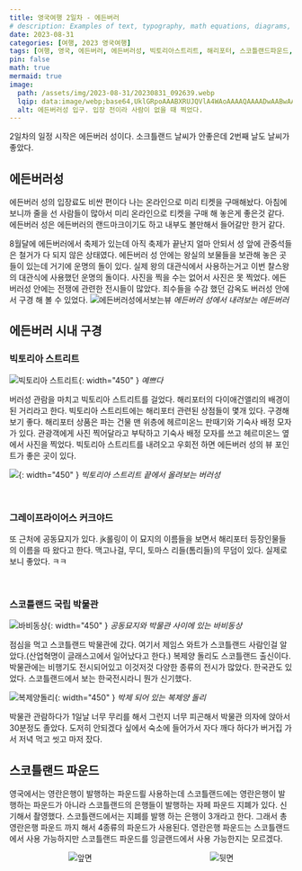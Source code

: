 ```yaml
---
title: 영국여행 2일차 - 에든버러
# description: Examples of text, typography, math equations, diagrams, flowcharts, pictures, videos, and more.
date: 2023-08-31
categories: [여행, 2023 영국여행]
tags: [여행, 영국, 에든버러, 에든버러성, 빅토리아스트리트, 해리포터, 스코틀랜드파운드, 복제양돌리]
pin: false
math: true
mermaid: true
image:
  path: /assets/img/2023-08-31/20230831_092639.webp
  lqip: data:image/webp;base64,UklGRpoAAABXRUJQVlA4WAoAAAAQAAAADwAABwAAQUxQSDIAAAARL0AmbZurmr57yyIiqE8oiG0bejIYEQTgqiDA9vqnsUSI6H+oAERp2HZ65qP/VIAWAFZQOCBCAAAA8AEAnQEqEAAIAAVAfCWkAALp8sF8rgRgAP7o9FDvMCkMde9PK7euH5M1m6VWoDXf2FkP3BqV0ZYbO6NA/VFIAAAA
  alt: 에든버러성 입구. 입장 전이라 사람이 없을 때 찍었다.
---
```




2일차의 일정 시작은 에든버러 성이다. 소크틀랜드 날씨가 안좋은데 2번째 날도 날씨가 좋았다.

## 에든버러성
에든버러 성의 입장료도 비싼 편이다 나는 온라인으로 미리 티켓을 구매해놨다. 아침에 보니까 줄을 선 사람들이 많아서 미리 온라인으로 티켓을 구매 해 놓은게 좋은것 같다. 에든버러 성은 에든버러의 랜드마크이기도 하고 내부도 볼만해서 들어갈만 한거 같다.

8월달에 에든버러에서 축제가 있는데 아직 축제가 끝난지 얼마 안되서 성 앞에 관중석들은 철거가 다 되지 않은 상태였다. 
에든버러 성 안에는 왕실의 보물들을 보관해 놓은 곳들이 있는데 거기에 운명의 돌이 있다. 
실제 왕의 대관식에서 사용하는거고 이번 찰스왕의 대관식에 사용했던 운명의 돌이다. 사진을 찍을 수는 없어서 사진은 못 찍었다.
에든버러성 안에는 전쟁에 관련한 전시들이 많았다. 죄수들을 수감 했던 감옥도 버러성 안에서 구경 해 볼 수 있었다.
![에든버러성에서보는뷰](/assets/img/2023-08-31/20230831_093755.webp)
_에든버러 성에서 내려보는 에든버러_

## 에든버러 시내 구경
### 빅토리아 스트리트
![빅토리아 스트리트](/assets/img/2023-08-31/20230831_114101.webp){: width="450" }
_예쁘다_


버러성 관람을 마치고 빅토리아 스트리트를 걸었다. 해리포터의 다이애건앨리의 배경이 된 거리라고 한다.
빅토리아 스트리트에는 해리포터 관련된 상점들이 몇개 있다. 구경해보기 좋다. 해리포터 상품은 파는 건물 맨 위층에 헤르미온느 판때기와 기숙사 배정 모자가 있다. 관광객에게 사진 찍어달라고 부탁하고 기숙사 배정 모자를 쓰고 헤르미온느 옆에서 사진을 찍었다.
빅토리아 스트리트를 내려오고 우회전 하면 에든버러 성의 뷰 포인트가 좋은 곳이 있다.

![](/assets/img/2023-08-31/20230831_115300.webp){: width="450" }
_빅토리아 스트리트 끝에서 올려보는 버러성_ 


​
### 그레이프라이어스 커크야드
또 근처에 공동묘지가 있다. jk롤링이 이 묘지의 이름들을 보면서 해리포터 등장인물들의 이름을 따 왔다고 한다.
맥고나걸, 무디, 토마스 리들(톰리들)의 무덤이 있다. 실제로 보니 좋았다. ㅋㅋ

​
### 스코틀랜드 국립 박물관
![바비동상](/assets/img/2023-08-31/20230831_122721.webp){: width="450" }
_공동묘지와 박물관 사이에 있는 바비동상_

점심을 먹고 스코틀랜드 박물관에 갔다. 여기서 제임스 와트가 스코틀랜드 사람인걸 알았다.(산업혁명이 글래스고에서 일어났다고 한다.) 복제양 돌리도 스코틀랜드 출신이다.
박물관에는 비행기도 전시되어있고 이것저것 다양한 종류의 전시가 많았다. 한국관도 있었다. 스코틀랜드에서 보는 한국전시라니 뭔가 신기했다.

![복제양돌리](/assets/img/2023-08-31/20230831_132428.webp){: width="450" }
_박제 되어 있는 복제양 돌리_

박물관 관람하다가 1일날 너무 무리를 해서 그런지 너무 피곤해서 박물관 의자에 앉아서 30분정도 졸았다.
도저히 안되겠다 싶에서 숙소에 들어가서 자다 깨다 하다가  버거집 가서 저녁 먹고 씻고 마저 잤다.


## 스코틀랜드 파운드
영국에서는 영란은행이 발행하는 파운드릘 사용하는데 스코틀랜드에는 영란은행이 발행하는 파운드가 아니라 스코틀랜드의 은행들이 발행하는 자페 파운드 지폐가 있다. 신기해서 촬영했다. 스코틀랜드에서는 지폐를 발행 하는 은행이 3개라고 한다. 그래서 총 영란은행 파운드 까지 해서 4종류의 파운드가 사용된다. 영란은행 파운드는 스코틀랜드에서 사용 가능하지만 스코틀랜드 파운드를 잉글랜드에서 사용 가능한지는 모르겠다.

<div style="display: flex; justify-content: space-around; margin-bottom: 20px;">
  <img src="{{ '/assets/img/2023-08-31/20230831_192606.webp' | relative_url }}" alt="앞면">
  <img src="{{ '/assets/img/2023-08-31/20230831_192615.webp' | relative_url }}" alt="뒷면">
</div>
